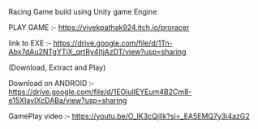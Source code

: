 Racing Game build using Unity game Engine

PLAY GAME :- https://vivekpathak924.itch.io/proracer

link to EXE :- https://drive.google.com/file/d/1Tn-Abx7dAu2NTgYTiX_qrtRy4ltjAzDT/view?usp=sharing

(Download, Extract and Play)

Download on ANDROID :- https://drive.google.com/file/d/1EOiulIEYEum4B2Cm8-e15XIavIXcDABa/view?usp=sharing

GamePlay video :- https://youtu.be/O_IK3cQjIIk?si=_EA5EMQ7y3i4azG2

